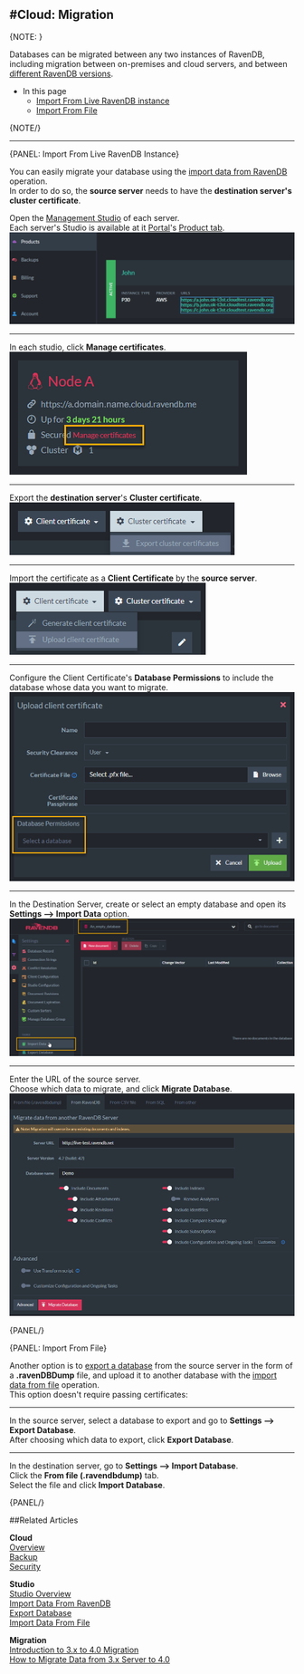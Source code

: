 #Cloud: Migration
---

{NOTE: }

Databases can be migrated between any two instances of RavenDB, including migration between on-premises and 
cloud servers, and between [different RavenDB versions](../migration/client-api/introduction).  

* In this page  
  * [Import From Live RavenDB instance](cloud-migration#import-from-live-ravendb-instance)  
  * [Import From File](cloud-migration#import-from-file)  

{NOTE/}

---

{PANEL: Import From Live RavenDB Instance}

You can easily migrate your database using the [import data from RavenDB](../studio/database/tasks/import-data/import-from-ravendb) operation.  
In order to do so, the **source server** needs to have the **destination server's cluster certificate**.  

Open the [Management Studio](../studio/overview) of each server.  
Each server's Studio is available at it [Portal](../cloud/portal/cloud-portal#your-cloud-portal)'s 
[Product tab](../cloud/portal/cloud-portal-products-tab#cloud-account-portal-products).  
!["Server URLs"](images\migration-001-urls.png "Server URLs")  

---

In each studio, click **Manage certificates**.  
!["Manage Certificates"](images\migration-002-manage-certificates.png "Manage Certificates")  

---

Export the **destination server**'s **Cluster certificate**.  
!["Cluster Certificate"](images\migration-003-cluster-certificate.png "Cluster Certificate")  

---

Import the certificate as a **Client Certificate** by the **source server**.  
!["Client Certificate"](images\migration-004-client-certificate.png "Client Certificate")  

---

Configure the Client Certificate's **Database Permissions** to include the database whose data you want to migrate.  
!["Database Permissions"](images\migration-005-database-permissions.png "Database Permissions")  

---

In the Destination Server, create or select an empty database and open its **Settings --> Import Data** option.  
!["Import Data"](images\migration-006-import-data.png "import data")  

---

Enter the URL of the source server.  
Choose which data to migrate, and click **Migrate Database**.  
!["Import Options"](images\migration-007-options.png "Import Options")  

{PANEL/}

{PANEL: Import From File}
  
Another option is to [export a database](../studio/database/tasks/export-database) from the source server in the 
form of a **.ravenDBDump** file, and upload it to another database with the 
[import data from file](../studio/database/tasks/import-data/import-data-file) operation.  
This option doesn't require passing certificates:  

---

In the source server, select a database to export and go to **Settings --> Export Database**.  
After choosing which data to export, click **Export Database**.  

---

In the destination server, go to **Settings --> Import Database**.  
Click the **From file (.ravendbdump)** tab.  
Select the file and click **Import Database**.  

{PANEL/}

##Related Articles

**Cloud**  
[Overview](cloud-overview)  
[Backup](cloud-backup)  
[Security](cloud-security)  

**Studio**  
[Studio Overview](../studio/overview)  
[Import Data From RavenDB](../studio/database/tasks/import-data/import-from-ravendb)  
[Export Database](../studio/database/tasks/export-database)  
[Import Data From File](../studio/database/tasks/import-data/import-data-file)  

**Migration**  
[Introduction to 3.x to 4.0 Migration](../migration/client-api/introduction)  
[How to Migrate Data from 3.x Server to 4.0](../migration/server/data-migration)  
